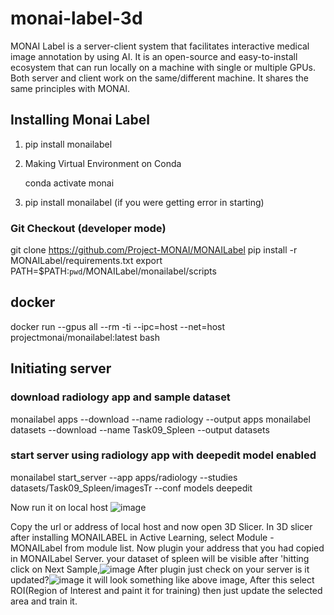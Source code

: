 # monai-label-3d

MONAI Label is a server-client system that facilitates interactive medical image annotation by using AI. It is an open-source and easy-to-install ecosystem that can run locally on a machine with single or multiple GPUs. Both server and client work on the same/different machine. It shares the same principles with MONAI.

## Installing Monai Label
1. pip install monailabel

2. Making Virtual Environment on Conda
   
   conda activate monai
  
3. pip install monailabel                                     (if you were getting error in starting)


### Git Checkout (developer mode)

git clone https://github.com/Project-MONAI/MONAILabel
pip install -r MONAILabel/requirements.txt
export PATH=$PATH:`pwd`/MONAILabel/monailabel/scripts

## docker
docker run --gpus all --rm -ti --ipc=host --net=host projectmonai/monailabel:latest bash

## Initiating server
### download radiology app and sample dataset
monailabel apps --download --name radiology --output apps
monailabel datasets --download --name Task09_Spleen --output datasets

### start server using radiology app with deepedit model enabled
monailabel start_server --app apps/radiology --studies datasets/Task09_Spleen/imagesTr --conf models deepedit

Now run it on local host
![image](https://user-images.githubusercontent.com/58775305/174988782-8017ca23-e11b-4d7a-ad83-c6d79d080cd8.png)

Copy the url or address of local host and now open 3D Slicer.
In 3D slicer after installing MONAILABEL in Active Learning, select Module - MONAILabel from module list.
Now plugin your address that you had copied in MONAILabel Server. your dataset of spleen will be visible after 'hitting click on Next Sample,![image](https://user-images.githubusercontent.com/58775305/174989644-b266369d-2882-4eee-bb85-f8fc306a0cfd.png)
After plugin just check on your server is it updated?![image](https://user-images.githubusercontent.com/58775305/174990384-b11eeec7-77df-43a9-8c88-4fcb51358b07.png)
it will look something like above image, After this select ROI(Region of Interest and paint it for training)
then just update the selected area and train it.
